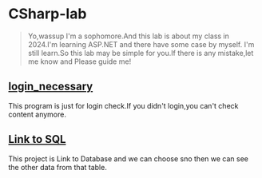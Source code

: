 # CSharp-lab
> Yo,wassup I'm a sophomore.And this lab is about my class in 2024.I'm learning ASP.NET and there have some case by myself.
> I'm still learn.So this lab may be simple for you.If there is any mistake,let me know and Please guide me!
## [login_necessary](/case/login_necessary)
This program is just for login check.If you didn't login,you can't check content anymore.
## [Link to SQL](/case/Link_to_Sql)
This project is Link to Database and we can choose sno then we can see the other data from that table.
